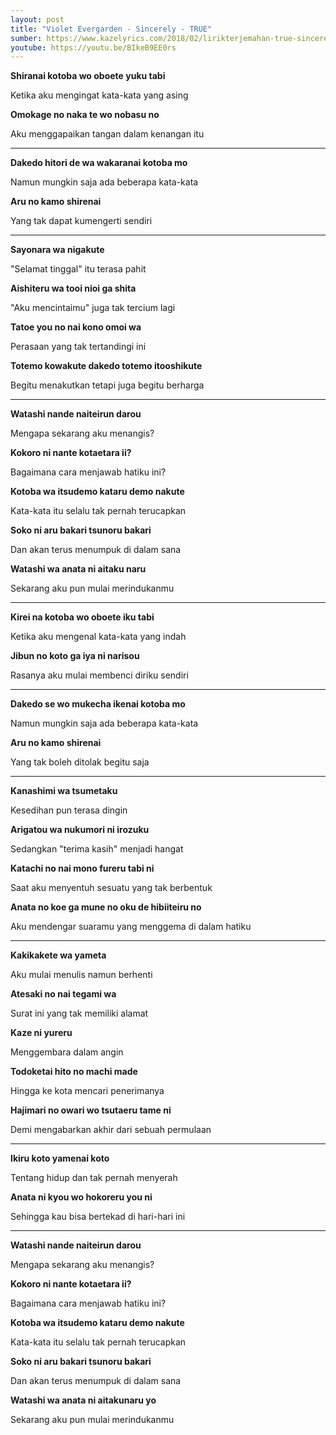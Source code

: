 ```yaml
---
layout: post
title: "Violet Evergarden - Sincerely - TRUE"
sumber: https://www.kazelyrics.com/2018/02/lirikterjemahan-true-sincerely-dengan.html?m=1 
youtube: https://youtu.be/BIkeB9EE0rs 
---
```


**Shiranai kotoba wo oboete yuku tabi**

Ketika aku mengingat kata-kata yang asing

**Omokage no naka te wo nobasu no**

Aku menggapaikan tangan dalam kenangan itu

****



**Dakedo hitori de wa wakaranai kotoba mo**

Namun mungkin saja ada beberapa kata-kata

**Aru no kamo shirenai**

Yang tak dapat kumengerti sendiri

****



**Sayonara wa nigakute**

"Selamat tinggal" itu terasa pahit

**Aishiteru wa tooi nioi ga shita**

"Aku mencintaimu" juga tak tercium lagi

**Tatoe you no nai kono omoi wa**

Perasaan yang tak tertandingi ini

**Totemo kowakute dakedo totemo itooshikute**

Begitu menakutkan tetapi juga begitu berharga

****



**Watashi nande naiteirun darou**

Mengapa sekarang aku menangis?

**Kokoro ni nante kotaetara ii?**

Bagaimana cara menjawab hatiku ini?

**Kotoba wa itsudemo kataru demo nakute**

Kata-kata itu selalu tak pernah terucapkan

**Soko ni aru bakari tsunoru bakari**

Dan akan terus menumpuk di dalam sana

**Watashi wa anata ni aitaku naru**

Sekarang aku pun mulai merindukanmu

****



**Kirei na kotoba wo oboete iku tabi**

Ketika aku mengenal kata-kata yang indah

**Jibun no koto ga iya ni narisou**

Rasanya aku mulai membenci diriku sendiri

****



**Dakedo se wo mukecha ikenai kotoba mo**

Namun mungkin saja ada beberapa kata-kata

**Aru no kamo shirenai**

Yang tak boleh ditolak begitu saja

****



**Kanashimi wa tsumetaku**

Kesedihan pun terasa dingin

**Arigatou wa nukumori ni irozuku**

Sedangkan "terima kasih" menjadi hangat

**Katachi no nai mono fureru tabi ni**

Saat aku menyentuh sesuatu yang tak berbentuk

**Anata no koe ga mune no oku de hibiiteiru no**

Aku mendengar suaramu yang menggema di dalam hatiku

****



**Kakikakete wa yameta**

Aku mulai menulis namun berhenti

**Atesaki no nai tegami wa**

Surat ini yang tak memiliki alamat

**Kaze ni yureru**

Menggembara dalam angin

**Todoketai hito no machi made**

Hingga ke kota mencari penerimanya

**Hajimari no owari wo tsutaeru tame ni**

Demi mengabarkan akhir dari sebuah permulaan

****



**Ikiru koto yamenai koto**

Tentang hidup dan tak pernah menyerah

**Anata ni kyou wo hokoreru you ni**

Sehingga kau bisa bertekad di hari-hari ini

****



**Watashi nande naiteirun darou**

Mengapa sekarang aku menangis?

**Kokoro ni nante kotaetara ii?**

Bagaimana cara menjawab hatiku ini?

**Kotoba wa itsudemo kataru demo nakute**

Kata-kata itu selalu tak pernah terucapkan

**Soko ni aru bakari tsunoru bakari**

Dan akan terus menumpuk di dalam sana

**Watashi wa anata ni aitakunaru yo**

Sekarang aku pun mulai merindukanmu 

